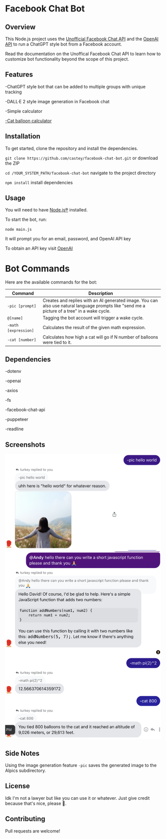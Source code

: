 # Facebook Chat Bot
## Overview
This Node.js project uses the [Unofficial Facebook Chat API](https://github.com/Schmavery/facebook-chat-api) and the [OpenAI API](https://platform.openai.com/docs/introduction) to run a ChatGPT style bot from a Facebook account.   

Read the documentation on the Unoffical Facebook Chat API to learn how to customize bot functionality beyond the scope of this project.

## Features
-ChatGPT style bot that can be added to multiple groups with unique tracking

-DALL·E 2 style image generation in Facebook chat

-Simple calculator 

[-Cat balloon calculator](https://chat.openai.com/share/8c2c3932-fcc2-42b1-bf39-81e5d83ceb6d)

## Installation
To get started, clone the repository and install the dependencies.

`git clone https://github.com/castey/facebook-chat-bot.git` or download the ZIP

`cd /YOUR_SYSTEM_PATH/facebook-chat-bot` navigate to the project directory 

`npm install` install dependencies 

## Usage

You will need to have [Node.js®](https://nodejs.org/en) installed.

To start the bot, run:

`node main.js`

It will prompt you for an email, password, and OpenAI API key

To obtain an API key visit [OpenAI](https://platform.openai.com/)

# Bot Commands

Here are the available commands for the bot:

| Command                 | Description                                               |
|-------------------------|-----------------------------------------------------------|
| `-pic [prompt]`         | Creates and replies with an AI generated image. You can also use natural language prompts like "send me a picture of a tree" in a wake cycle. |
| `@[name]`               | Tagging the bot account will trigger a wake cycle.        |
| `-math [expression]`    | Calculates the result of the given math expression.       |
| `-cat [number]`         | Calculates how high a cat will go if N number of balloons were tied to it. |

## Dependencies

-dotenv

-openai

-axios

-fs

-facebook-chat-api

-puppeteer

-readline

## Screenshots

![Example Image](AIpics/pic.png)
![Example Image](AIpics/bot.png)

## Side Notes

Using the image generation feature `-pic` saves the generated image to the AIpics subdirectory. 
 
## License
Idk I'm not a lawyer but like you can use it or whatever. Just give credit because that's nice, please 🥹.

## Contributing
Pull requests are welcome!